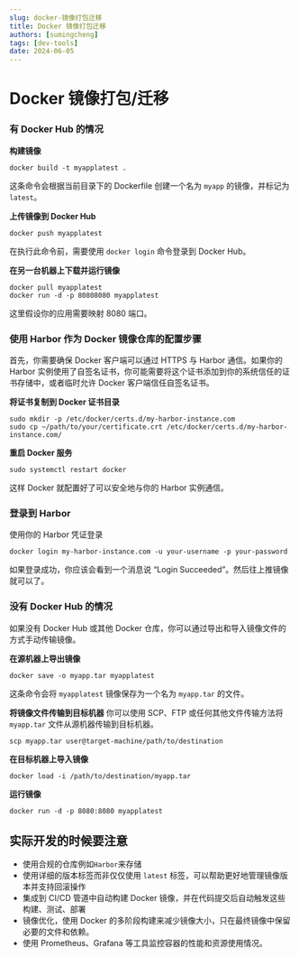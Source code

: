 ```yaml
---
slug: docker-镜像打包迁移
title: Docker 镜像打包迁移
authors: [sumingcheng]
tags: [dev-tools]
date: 2024-06-05
---
```


# Docker 镜像打包/迁移



 

### 有 Docker Hub 的情况  

**构建镜像**

```
docker build -t myapplatest .
```

这条命令会根据当前目录下的 Dockerfile 创建一个名为 `myapp` 的镜像，并标记为 `latest`。

**上传镜像到 Docker Hub**

```
docker push myapplatest
```

在执行此命令前，需要使用 `docker login` 命令登录到 Docker Hub。

**在另一台机器上下载并运行镜像**

```
docker pull myapplatest
docker run -d -p 80808080 myapplatest
```

这里假设你的应用需要映射 8080 端口。

### 使用 Harbor 作为 Docker 镜像仓库的配置步骤  

首先，你需要确保 Docker 客户端可以通过 HTTPS 与 Harbor 通信。如果你的 Harbor 实例使用了自签名证书，你可能需要将这个证书添加到你的系统信任的证书存储中，或者临时允许 Docker 客户端信任自签名证书。

**将证书复制到 Docker 证书目录**

```
sudo mkdir -p /etc/docker/certs.d/my-harbor-instance.com
sudo cp ~/path/to/your/certificate.crt /etc/docker/certs.d/my-harbor-instance.com/
```

**重启 Docker 服务**

```
sudo systemctl restart docker
```

这样 Docker 就配置好了可以安全地与你的 Harbor 实例通信。

### 登录到 Harbor  

使用你的 Harbor 凭证登录

```
docker login my-harbor-instance.com -u your-username -p your-password
```

如果登录成功，你应该会看到一个消息说 “Login Succeeded”。然后往上推镜像就可以了。

### 没有 Docker Hub 的情况  

如果没有 Docker Hub 或其他 Docker 仓库，你可以通过导出和导入镜像文件的方式手动传输镜像。

**在源机器上导出镜像**

```
docker save -o myapp.tar myapplatest
```

这条命令会将 `myapplatest` 镜像保存为一个名为 `myapp.tar` 的文件。

**将镜像文件传输到目标机器** 你可以使用 SCP、FTP 或任何其他文件传输方法将 `myapp.tar` 文件从源机器传输到目标机器。

```
scp myapp.tar user@target-machine/path/to/destination
```

**在目标机器上导入镜像**

```
docker load -i /path/to/destination/myapp.tar
```

**运行镜像**

```
docker run -d -p 8080:8080 myapplatest
```
## 实际开发的时候要注意  

* 使用合规的仓库例如`Harbor`来存储
* 使用详细的版本标签而非仅仅使用 `latest` 标签，可以帮助更好地管理镜像版本并支持回滚操作
* 集成到 CI/CD 管道中自动构建 Docker 镜像，并在代码提交后自动触发这些构建、测试、部署
* 镜像优化，使用 Docker 的多阶段构建来减少镜像大小，只在最终镜像中保留必要的文件和依赖。
* 使用 Prometheus、Grafana 等工具监控容器的性能和资源使用情况。